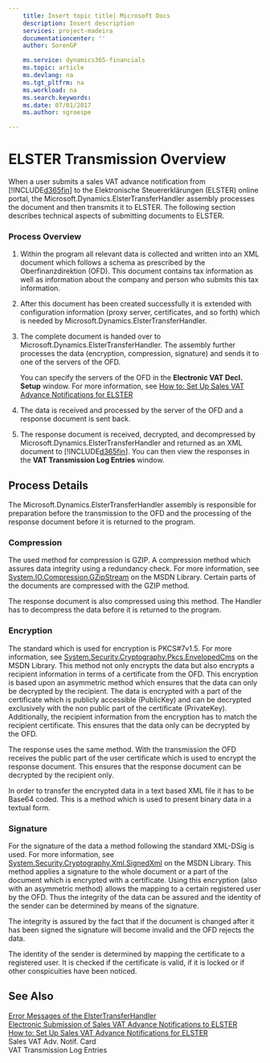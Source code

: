 ```yaml
---
    title: Insert topic title| Microsoft Docs
    description: Insert description
    services: project-madeira
    documentationcenter: ''
    author: SorenGP

    ms.service: dynamics365-financials
    ms.topic: article
    ms.devlang: na
    ms.tgt_pltfrm: na
    ms.workload: na
    ms.search.keywords:
    ms.date: 07/01/2017
    ms.author: sgroespe

---
```

# ELSTER Transmission Overview
When a user submits a sales VAT advance notification from [!INCLUDE[d365fin](../../includes/d365fin_md.md)] to the Elektronische Steuererklärungen \(ELSTER\) online portal, the Microsoft.Dynamics.ElsterTransferHandler assembly processes the document and then transmits it to ELSTER. The following section describes technical aspects of submitting documents to ELSTER.  
  
### Process Overview  
  
1.  Within the program all relevant data is collected and written into an XML document which follows a schema as prescribed by the Oberfinanzdirektion \(OFD\). This document contains tax information as well as information about the company and person who submits this tax information.  
  
2.  After this document has been created successfully it is extended with configuration information \(proxy server, certificates, and so forth\) which is needed by Microsoft.Dynamics.ElsterTransferHandler.  
  
3.  The complete document is handed over to Microsoft.Dynamics.ElsterTransferHandler. The assembly further processes the data \(encryption, compression, signature\) and sends it to one of the servers of the OFD.  
  
     You can specify the servers of the OFD in the **Electronic VAT Decl. Setup** window. For more information, see [How to: Set Up Sales VAT Advance Notifications for ELSTER](../how-to-set-up-sales-vat-advance-notifications-for-elster.md)  
  
4.  The data is received and processed by the server of the OFD and a response document is sent back.  
  
5.  The response document is received, decrypted, and decompressed by Microsoft.Dynamics.ElsterTransferHandler and returned as an XML document to [!INCLUDE[d365fin](../../includes/d365fin_md.md)]. You can then view the responses in the **VAT Transmission Log Entries** window.  
  
## Process Details  
 The Microsoft.Dynamics.ElsterTransferHandler assembly is responsible for preparation before the transmission to the OFD and the processing of the response document before it is returned to the program.  
  
### Compression  
 The used method for compression is GZIP. A compression method which assures data integrity using a redundancy check. For more information, see [System.IO.Compression.GZipStream](http://go.microsoft.com/fwlink/?LinkId=200710) on the MSDN Library. Certain parts of the documents are compressed with the GZIP method.  
  
 The response document is also compressed using this method. The Handler has to decompress the data before it is returned to the program.  
  
### Encryption  
 The standard which is used for encryption is PKCS\#7v1.5. For more information, see [System.Security.Cryptography.Pkcs.EnvelopedCms](http://go.microsoft.com/fwlink/?LinkId=200708) on the MSDN Library. This method not only encrypts the data but also encrypts a recipient information in terms of a certificate from the OFD. This encryption is based upon an asymmetric method which ensures that the data can only be decrypted by the recipient. The data is encrypted with a part of the certificate which is publicly accessible \(PublicKey\) and can be decrypted exclusively with the non public part of the certificate \(PrivateKey\). Additionally, the recipient information from the encryption has to match the recipient certificate. This ensures that the data only can be decrypted by the OFD.  
  
 The response uses the same method. With the transmission the OFD receives the public part of the user certificate which is used to encrypt the response document. This ensures that the response document can be decrypted by the recipient only.  
  
 In order to transfer the encrypted data in a text based XML file it has to be Base64 coded. This is a method which is used to present binary data in a textual form.  
  
### Signature  
 For the signature of the data a method following the standard XML-DSig is used. For more information, see [System.Security.Cryptography.Xml.SignedXml](http://go.microsoft.com/fwlink/?LinkId=200709) on the MSDN Library. This method applies a signature to the whole document or a part of the document which is encrypted with a certificate. Using this encryption \(also with an asymmetric method\) allows the mapping to a certain registered user by the OFD. Thus the integrity of the data can be assured and the identity of the sender can be determined by means of the signature.  
  
 The integrity is assured by the fact that if the document is changed after it has been signed the signature will become invalid and the OFD rejects the data.  
  
 The identity of the sender is determined by mapping the certificate to a registered user. It is checked if the certificate is valid, if it is locked or if other conspicuities have been noticed.  
  
## See Also  
 [Error Messages of the ElsterTransferHandler](../error-messages-of-the-elstertransferhandler.md)   
 [Electronic Submission of Sales VAT Advance Notifications to ELSTER](../electronic-submission-of-sales-vat-advance-notifications-to-elster.md)   
 [How to: Set Up Sales VAT Advance Notifications for ELSTER](../how-to-set-up-sales-vat-advance-notifications-for-elster.md)   
 Sales VAT Adv. Notif. Card   
 VAT Transmission Log Entries